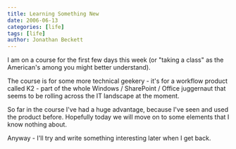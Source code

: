 ```yaml
---
title: Learning Something New
date: 2006-06-13
categories: [life]
tags: [life]
author: Jonathan Beckett
---
```


I am on a course for the first few days this week (or "taking a class" as the American's among you might better understand).

The course is for some more technical geekery - it's for a workflow product called K2 - part of the whole Windows / SharePoint / Office juggernaut that seems to be rolling across the IT landscape at the moment.

So far in the course I've had a huge advantage, because I've seen and used the product before. Hopefully today we will move on to some elements that I know nothing about.

Anyway - I'll try and write something interesting later when I get back.